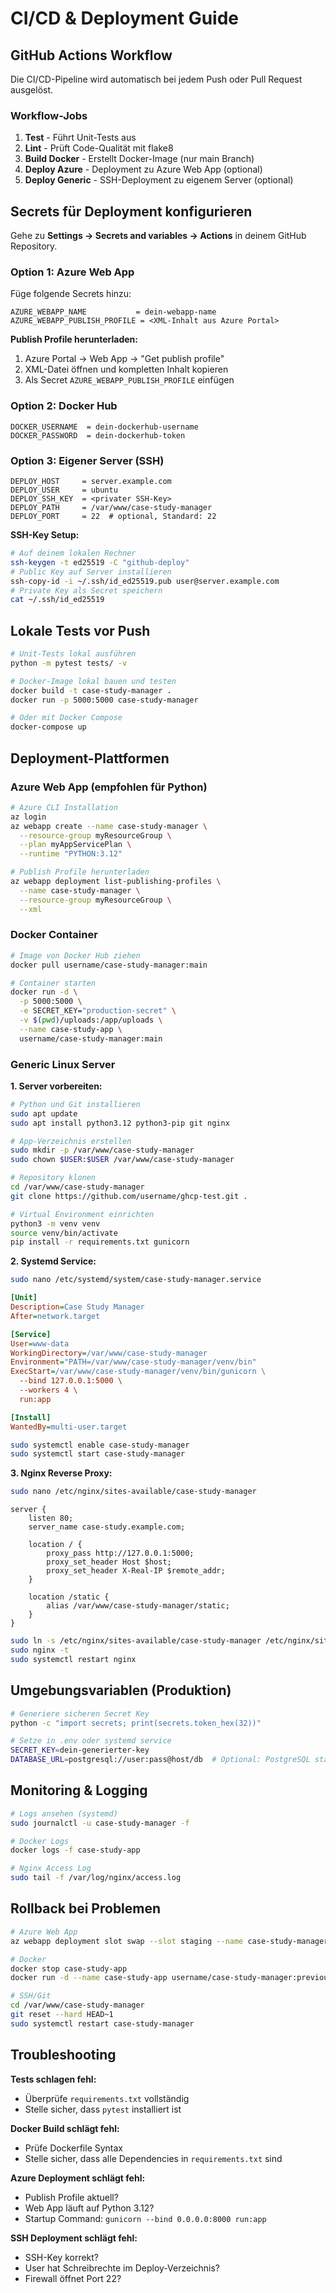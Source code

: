 # CI/CD & Deployment Guide

## GitHub Actions Workflow

Die CI/CD-Pipeline wird automatisch bei jedem Push oder Pull Request ausgelöst.

### Workflow-Jobs

1. **Test** - Führt Unit-Tests aus
2. **Lint** - Prüft Code-Qualität mit flake8
3. **Build Docker** - Erstellt Docker-Image (nur main Branch)
4. **Deploy Azure** - Deployment zu Azure Web App (optional)
5. **Deploy Generic** - SSH-Deployment zu eigenem Server (optional)

## Secrets für Deployment konfigurieren

Gehe zu **Settings → Secrets and variables → Actions** in deinem GitHub Repository.

### Option 1: Azure Web App

Füge folgende Secrets hinzu:

```
AZURE_WEBAPP_NAME           = dein-webapp-name
AZURE_WEBAPP_PUBLISH_PROFILE = <XML-Inhalt aus Azure Portal>
```

**Publish Profile herunterladen:**
1. Azure Portal → Web App → "Get publish profile"
2. XML-Datei öffnen und kompletten Inhalt kopieren
3. Als Secret `AZURE_WEBAPP_PUBLISH_PROFILE` einfügen

### Option 2: Docker Hub

```
DOCKER_USERNAME  = dein-dockerhub-username
DOCKER_PASSWORD  = dein-dockerhub-token
```

### Option 3: Eigener Server (SSH)

```
DEPLOY_HOST     = server.example.com
DEPLOY_USER     = ubuntu
DEPLOY_SSH_KEY  = <privater SSH-Key>
DEPLOY_PATH     = /var/www/case-study-manager
DEPLOY_PORT     = 22  # optional, Standard: 22
```

**SSH-Key Setup:**
```bash
# Auf deinem lokalen Rechner
ssh-keygen -t ed25519 -C "github-deploy"
# Public Key auf Server installieren
ssh-copy-id -i ~/.ssh/id_ed25519.pub user@server.example.com
# Private Key als Secret speichern
cat ~/.ssh/id_ed25519
```

## Lokale Tests vor Push

```bash
# Unit-Tests lokal ausführen
python -m pytest tests/ -v

# Docker-Image lokal bauen und testen
docker build -t case-study-manager .
docker run -p 5000:5000 case-study-manager

# Oder mit Docker Compose
docker-compose up
```

## Deployment-Plattformen

### Azure Web App (empfohlen für Python)

```bash
# Azure CLI Installation
az login
az webapp create --name case-study-manager \
  --resource-group myResourceGroup \
  --plan myAppServicePlan \
  --runtime "PYTHON:3.12"

# Publish Profile herunterladen
az webapp deployment list-publishing-profiles \
  --name case-study-manager \
  --resource-group myResourceGroup \
  --xml
```

### Docker Container

```bash
# Image von Docker Hub ziehen
docker pull username/case-study-manager:main

# Container starten
docker run -d \
  -p 5000:5000 \
  -e SECRET_KEY="production-secret" \
  -v $(pwd)/uploads:/app/uploads \
  --name case-study-app \
  username/case-study-manager:main
```

### Generic Linux Server

**1. Server vorbereiten:**
```bash
# Python und Git installieren
sudo apt update
sudo apt install python3.12 python3-pip git nginx

# App-Verzeichnis erstellen
sudo mkdir -p /var/www/case-study-manager
sudo chown $USER:$USER /var/www/case-study-manager

# Repository klonen
cd /var/www/case-study-manager
git clone https://github.com/username/ghcp-test.git .

# Virtual Environment einrichten
python3 -m venv venv
source venv/bin/activate
pip install -r requirements.txt gunicorn
```

**2. Systemd Service:**
```bash
sudo nano /etc/systemd/system/case-study-manager.service
```

```ini
[Unit]
Description=Case Study Manager
After=network.target

[Service]
User=www-data
WorkingDirectory=/var/www/case-study-manager
Environment="PATH=/var/www/case-study-manager/venv/bin"
ExecStart=/var/www/case-study-manager/venv/bin/gunicorn \
  --bind 127.0.0.1:5000 \
  --workers 4 \
  run:app

[Install]
WantedBy=multi-user.target
```

```bash
sudo systemctl enable case-study-manager
sudo systemctl start case-study-manager
```

**3. Nginx Reverse Proxy:**
```bash
sudo nano /etc/nginx/sites-available/case-study-manager
```

```nginx
server {
    listen 80;
    server_name case-study.example.com;

    location / {
        proxy_pass http://127.0.0.1:5000;
        proxy_set_header Host $host;
        proxy_set_header X-Real-IP $remote_addr;
    }

    location /static {
        alias /var/www/case-study-manager/static;
    }
}
```

```bash
sudo ln -s /etc/nginx/sites-available/case-study-manager /etc/nginx/sites-enabled/
sudo nginx -t
sudo systemctl restart nginx
```

## Umgebungsvariablen (Produktion)

```bash
# Generiere sicheren Secret Key
python -c "import secrets; print(secrets.token_hex(32))"

# Setze in .env oder systemd service
SECRET_KEY=dein-generierter-key
DATABASE_URL=postgresql://user:pass@host/db  # Optional: PostgreSQL statt SQLite
```

## Monitoring & Logging

```bash
# Logs ansehen (systemd)
sudo journalctl -u case-study-manager -f

# Docker Logs
docker logs -f case-study-app

# Nginx Access Log
sudo tail -f /var/log/nginx/access.log
```

## Rollback bei Problemen

```bash
# Azure Web App
az webapp deployment slot swap --slot staging --name case-study-manager

# Docker
docker stop case-study-app
docker run -d --name case-study-app username/case-study-manager:previous-tag

# SSH/Git
cd /var/www/case-study-manager
git reset --hard HEAD~1
sudo systemctl restart case-study-manager
```

## Troubleshooting

**Tests schlagen fehl:**
- Überprüfe `requirements.txt` vollständig
- Stelle sicher, dass `pytest` installiert ist

**Docker Build schlägt fehl:**
- Prüfe Dockerfile Syntax
- Stelle sicher, dass alle Dependencies in `requirements.txt` sind

**Azure Deployment schlägt fehl:**
- Publish Profile aktuell?
- Web App läuft auf Python 3.12?
- Startup Command: `gunicorn --bind 0.0.0.0:8000 run:app`

**SSH Deployment schlägt fehl:**
- SSH-Key korrekt?
- User hat Schreibrechte im Deploy-Verzeichnis?
- Firewall öffnet Port 22?
